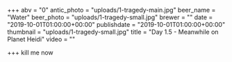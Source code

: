 +++
abv = "0"
antic_photo = "uploads/1-tragedy-main.jpg"
beer_name = "Water"
beer_photo = "uploads/1-tragedy-small.jpg"
brewer = ""
date = "2019-10-01T01:00:00+00:00"
publishdate = "2019-10-01T01:00:00+00:00"
thumbnail = "uploads/1-tragedy-small.jpg"
title = "Day 1.5 - Meanwhile on Planet Heidi"
video = ""

+++
kill me now
